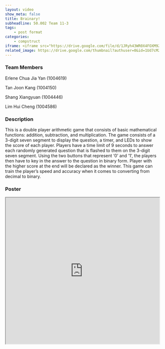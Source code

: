 ```yaml
---
layout: video
show_meta: false
title: Brainary!
subheadline: 50.002 Team 11-3
tags:
    - post format
categories:
    - compstruct
iframe: <iframe src="https://drive.google.com/file/d/1JRyh43WR0X4FOXM9Zzov2mtqDOGXiAHJ/preview" width="100%" height="480"></iframe>
related_image: https://drive.google.com/thumbnail?authuser=0&id=1Ud7cM2ocSJGujLYucJp7lmSjxKmPzRCI&sz=w300-h300-p-k-nu-iv1
---
```


### Team Members

Erlene Chua Jia Yan (1004619)

Tan Joon Kang (1004150)

Shang Xiangyuan (1004446)

Lim Hui Cheng (1004586)  

### Description

This is a double player arithmetic game that consists of basic mathematical functions: addition, subtraction, and multiplication. The game consists of a 3-digit seven segment to display the question, a timer, and LEDs to show the score of each player. Players have a time limit of 9 seconds to answer each randomly generated question that is flashed to them on the 3-digit seven segment. Using the two buttons that represent ‘0’ and ‘1’, the players then have to key in the answer to the question in binary form. Player with the higher score at the end will be declared as the winner. This game can train the player’s speed and accuracy when it comes to converting from decimal to binary.

### Poster

<iframe src="https://drive.google.com/file/d/1Ud7cM2ocSJGujLYucJp7lmSjxKmPzRCI/preview" width="100%" height="480"></iframe>
